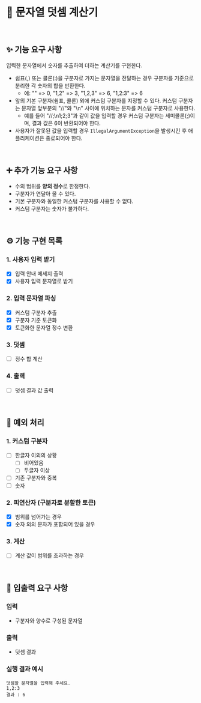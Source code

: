 # 🧮 문자열 덧셈 계산기

<br>

## ✨ 기능 요구 사항

입력한 문자열에서 숫자를 추출하여 더하는 계산기를 구현한다.

- 쉼표(,) 또는 콜론(:)을 구분자로 가지는 문자열을 전달하는 경우 구분자를 기준으로 분리한 각 숫자의 합을 반환한다.
    - 예: "" => 0, "1,2" => 3, "1,2,3" => 6, "1,2:3" => 6
- 앞의 기본 구분자(쉼표, 콜론) 외에 커스텀 구분자를 지정할 수 있다. 커스텀 구분자는 문자열 앞부분의 "//"와 "\n" 사이에 위치하는 문자를 커스텀 구분자로 사용한다.
    - 예를 들어 "//;\n1;2;3"과 같이 값을 입력할 경우 커스텀 구분자는 세미콜론(;)이며, 결과 값은 6이 반환되어야 한다.
- 사용자가 잘못된 값을 입력할 경우 `IllegalArgumentException`을 발생시킨 후 애플리케이션은 종료되어야 한다.

<br>

## ➕ 추가 기능 요구 사항

- 수의 범위를 **양의 정수**로 한정한다.
- 구분자가 연달아 올 수 있다.
- 기본 구분자와 동일한 커스텀 구분자를 사용할 수 없다.
- 커스텀 구분자는 숫자가 불가하다.

<br>

## ⚙ 기능 구현 목록

### 1. 사용자 입력 받기

- [x]  입력 안내 메세지 출력
- [x]  사용자 입력 문자열로 받기

### 2. 입력 문자열 파싱

- [x]  커스텀 구분자 추출
- [x]  구분자 기준 토큰화
- [x]  토큰화한 문자열 정수 변환

### 3. 덧셈

- [ ]  정수 합 계산

### 4. 출력

- [ ]  덧셈 결과 값 출력

<br>

## 🚫 예외 처리

### 1. 커스텀 구분자
- [ ] 한글자 이외의 상황
  - [ ] 비어있음
  - [ ] 두글자 이상
- [ ] 기존 구분자와 중복
- [ ] 숫자

### 2. 피연산자 (구분자로 분할한 토큰)
- [x] 범위를 넘어가는 경우
- [x] 숫자 외의 문자가 포함되어 있을 경우

### 3. 계산
- [ ] 계산 값이 범위를 초과하는 경우


<br>

## 💬 입출력 요구 사항

### 입력
- 구분자와 양수로 구성된 문자열

### 출력
- 덧셈 결과


### 실행 결과 예시
```text
덧셈할 문자열을 입력해 주세요.
1,2:3
결과 : 6
```
